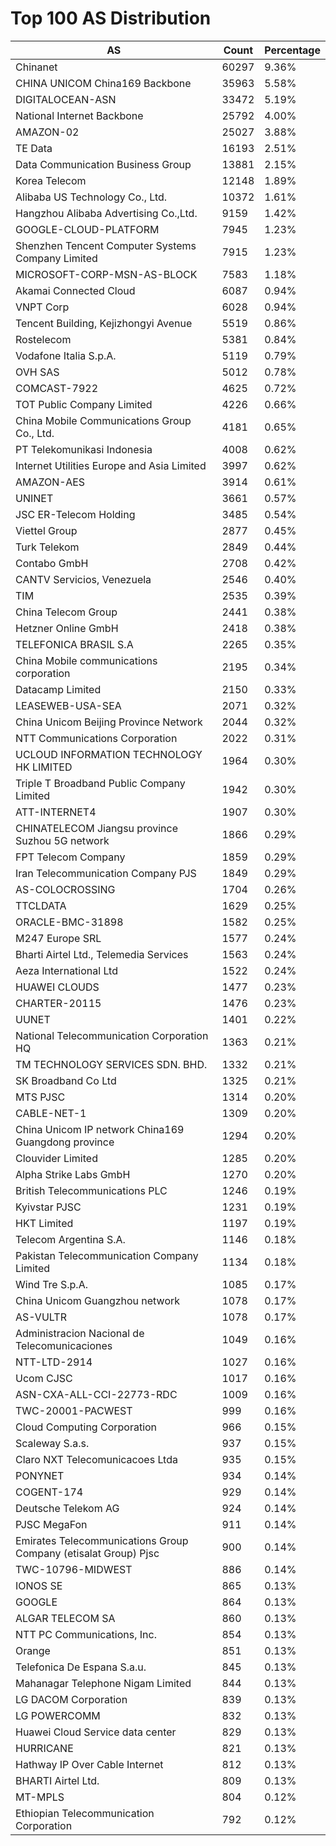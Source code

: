 # Top 100 AS Distribution
| AS | Count | Percentage |
|----|----|----|
| Chinanet | 60297 | 9.36% |
| CHINA UNICOM China169 Backbone | 35963 | 5.58% |
| DIGITALOCEAN-ASN | 33472 | 5.19% |
| National Internet Backbone | 25792 | 4.00% |
| AMAZON-02 | 25027 | 3.88% |
| TE Data | 16193 | 2.51% |
| Data Communication Business Group | 13881 | 2.15% |
| Korea Telecom | 12148 | 1.89% |
| Alibaba US Technology Co., Ltd. | 10372 | 1.61% |
| Hangzhou Alibaba Advertising Co.,Ltd. | 9159 | 1.42% |
| GOOGLE-CLOUD-PLATFORM | 7945 | 1.23% |
| Shenzhen Tencent Computer Systems Company Limited | 7915 | 1.23% |
| MICROSOFT-CORP-MSN-AS-BLOCK | 7583 | 1.18% |
| Akamai Connected Cloud | 6087 | 0.94% |
| VNPT Corp | 6028 | 0.94% |
| Tencent Building, Kejizhongyi Avenue | 5519 | 0.86% |
| Rostelecom | 5381 | 0.84% |
| Vodafone Italia S.p.A. | 5119 | 0.79% |
| OVH SAS | 5012 | 0.78% |
| COMCAST-7922 | 4625 | 0.72% |
| TOT Public Company Limited | 4226 | 0.66% |
| China Mobile Communications Group Co., Ltd. | 4181 | 0.65% |
| PT Telekomunikasi Indonesia | 4008 | 0.62% |
| Internet Utilities Europe and Asia Limited | 3997 | 0.62% |
| AMAZON-AES | 3914 | 0.61% |
| UNINET | 3661 | 0.57% |
| JSC ER-Telecom Holding | 3485 | 0.54% |
| Viettel Group | 2877 | 0.45% |
| Turk Telekom | 2849 | 0.44% |
| Contabo GmbH | 2708 | 0.42% |
| CANTV Servicios, Venezuela | 2546 | 0.40% |
| TIM | 2535 | 0.39% |
| China Telecom Group | 2441 | 0.38% |
| Hetzner Online GmbH | 2418 | 0.38% |
| TELEFONICA BRASIL S.A | 2265 | 0.35% |
| China Mobile communications corporation | 2195 | 0.34% |
| Datacamp Limited | 2150 | 0.33% |
| LEASEWEB-USA-SEA | 2071 | 0.32% |
| China Unicom Beijing Province Network | 2044 | 0.32% |
| NTT Communications Corporation | 2022 | 0.31% |
| UCLOUD INFORMATION TECHNOLOGY HK LIMITED | 1964 | 0.30% |
| Triple T Broadband Public Company Limited | 1942 | 0.30% |
| ATT-INTERNET4 | 1907 | 0.30% |
| CHINATELECOM Jiangsu province Suzhou 5G network | 1866 | 0.29% |
| FPT Telecom Company | 1859 | 0.29% |
| Iran Telecommunication Company PJS | 1849 | 0.29% |
| AS-COLOCROSSING | 1704 | 0.26% |
| TTCLDATA | 1629 | 0.25% |
| ORACLE-BMC-31898 | 1582 | 0.25% |
| M247 Europe SRL | 1577 | 0.24% |
| Bharti Airtel Ltd., Telemedia Services | 1563 | 0.24% |
| Aeza International Ltd | 1522 | 0.24% |
| HUAWEI CLOUDS | 1477 | 0.23% |
| CHARTER-20115 | 1476 | 0.23% |
| UUNET | 1401 | 0.22% |
| National Telecommunication Corporation HQ | 1363 | 0.21% |
| TM TECHNOLOGY SERVICES SDN. BHD. | 1332 | 0.21% |
| SK Broadband Co Ltd | 1325 | 0.21% |
| MTS PJSC | 1314 | 0.20% |
| CABLE-NET-1 | 1309 | 0.20% |
| China Unicom IP network China169 Guangdong province | 1294 | 0.20% |
| Clouvider Limited | 1285 | 0.20% |
| Alpha Strike Labs GmbH | 1270 | 0.20% |
| British Telecommunications PLC | 1246 | 0.19% |
| Kyivstar PJSC | 1231 | 0.19% |
| HKT Limited | 1197 | 0.19% |
| Telecom Argentina S.A. | 1146 | 0.18% |
| Pakistan Telecommunication Company Limited | 1134 | 0.18% |
| Wind Tre S.p.A. | 1085 | 0.17% |
| China Unicom Guangzhou network | 1078 | 0.17% |
| AS-VULTR | 1078 | 0.17% |
| Administracion Nacional de Telecomunicaciones | 1049 | 0.16% |
| NTT-LTD-2914 | 1027 | 0.16% |
| Ucom CJSC | 1017 | 0.16% |
| ASN-CXA-ALL-CCI-22773-RDC | 1009 | 0.16% |
| TWC-20001-PACWEST | 999 | 0.16% |
| Cloud Computing Corporation | 966 | 0.15% |
| Scaleway S.a.s. | 937 | 0.15% |
| Claro NXT Telecomunicacoes Ltda | 935 | 0.15% |
| PONYNET | 934 | 0.14% |
| COGENT-174 | 929 | 0.14% |
| Deutsche Telekom AG | 924 | 0.14% |
| PJSC MegaFon | 911 | 0.14% |
| Emirates Telecommunications Group Company (etisalat Group) Pjsc | 900 | 0.14% |
| TWC-10796-MIDWEST | 886 | 0.14% |
| IONOS SE | 865 | 0.13% |
| GOOGLE | 864 | 0.13% |
| ALGAR TELECOM SA | 860 | 0.13% |
| NTT PC Communications, Inc. | 854 | 0.13% |
| Orange | 851 | 0.13% |
| Telefonica De Espana S.a.u. | 845 | 0.13% |
| Mahanagar Telephone Nigam Limited | 844 | 0.13% |
| LG DACOM Corporation | 839 | 0.13% |
| LG POWERCOMM | 832 | 0.13% |
| Huawei Cloud Service data center | 829 | 0.13% |
| HURRICANE | 821 | 0.13% |
| Hathway IP Over Cable Internet | 812 | 0.13% |
| BHARTI Airtel Ltd. | 809 | 0.13% |
| MT-MPLS | 804 | 0.12% |
| Ethiopian Telecommunication Corporation | 792 | 0.12% |
